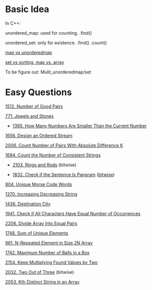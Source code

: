 # __Basic Idea__
In C++: 

unordered_map: used for counting.   .find()

unordered_set: only for existence.   .find() .count()

[map vs unorderedmap](https://www.geeksforgeeks.org/map-vs-unordered_map-c/)

[set vs sorting, map vs. array](https://leetcode.com/problems/keep-multiplying-found-values-by-two/discuss/1730223/Easy-C%2B%2B-or-Hash-or-3-Lines-or-O(N))



To be figure out: Mulit_unorderedmap/set

# __Easy Questions__ 

[1512. Number of Good Pairs](https://leetcode.com/problems/number-of-good-pairs/)

[771. Jewels and Stones](https://leetcode.com/problems/jewels-and-stones/)

- [1365. How Many Numbers Are Smaller Than the Current Number](https://leetcode.com/problems/how-many-numbers-are-smaller-than-the-current-number/)

[1656. Design an Ordered Stream](https://leetcode.com/problems/design-an-ordered-stream/submissions/)

[2006. Count Number of Pairs With Absolute Difference K](https://leetcode.com/problems/count-number-of-pairs-with-absolute-difference-k/)

[1684. Count the Number of Consistent Strings](https://leetcode.com/problems/count-the-number-of-consistent-strings/)

- [2103. Rings and Rods](https://leetcode.com/problems/rings-and-rods/)  (bitwise)

- [1832. Check if the Sentence Is Pangram](https://leetcode.com/problems/check-if-the-sentence-is-pangram/) ([bitwise](https://leetcode.com/problems/check-if-the-sentence-is-pangram/discuss/1164135/Simple-solution-no-setmap/))

[804. Unique Morse Code Words](https://leetcode.com/problems/unique-morse-code-words/)

[1370. Increasing Decreasing String](https://leetcode.com/problems/increasing-decreasing-string/)

[1436. Destination City](https://leetcode.com/problems/destination-city/)

[1941. Check if All Characters Have Equal Number of Occurrences](https://leetcode.com/problems/check-if-all-characters-have-equal-number-of-occurrences/)

[2206. Divide Array Into Equal Pairs](https://leetcode.com/problems/divide-array-into-equal-pairs/)

[1748. Sum of Unique Elements](https://leetcode.com/problems/sum-of-unique-elements/)

[961. N-Repeated Element in Size 2N Array ](https://leetcode.com/problems/n-repeated-element-in-size-2n-array/)

[1742. Maximum Number of Balls in a Box](https://leetcode.com/problems/maximum-number-of-balls-in-a-box/)

[2154. Keep Multiplying Found Values by Two](https://leetcode.com/problems/keep-multiplying-found-values-by-two/)

[2032. Two Out of Three](https://leetcode.com/problems/two-out-of-three/) (bitwise)

[2053. Kth Distinct String in an Array](https://leetcode.com/problems/kth-distinct-string-in-an-array/)
